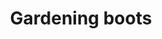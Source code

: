 ---
layout: item
title: Gardening boots
item-id: 5345
datatable: true
id: 5345
name: "Gardening boots"
members: true
lowalch: 10
highalch: 15
examine: "A pair of gardening boots."
monsters:
  - id: 3114
    name: "Farmer"
    members: false
    combat_level: 7
    wiki_url: "https://oldschool.runescape.wiki/w/Farmer"
    drops:
      - quantity: "1"
        rarity: 0.015625
        drop_requirements: null
---